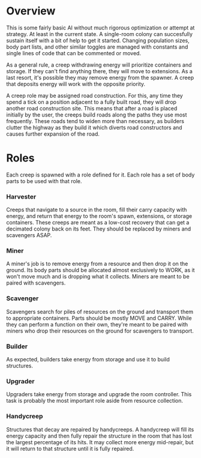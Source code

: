 # Overview
This is some fairly basic AI without much rigorous optimization or attempt at strategy. At least in the current state. A single-room colony can succesfully sustain itself with a bit of help to get it started. Changing population sizes, body part lists, and other similar toggles are managed with constants and single lines of code that can be commented or moved.

As a general rule, a creep withdrawing energy will prioritize containers and storage. If they can't find anything there, they will move to extensions. As a last resort, it's possible they may remove energy from the spawner. A creep that deposits energy will work with the opposite priority.

A creep role may be assigned road construction. For this, any time they spend a tick on a position adjacent to a fully built road, they will drop another road construction site. This means that after a road is placed initially by the user, the creeps build roads along the paths they use most frequently. These roads tend to widen more than necessary, as builders clutter the highway as they build it which diverts road constructors and causes further expansion of the road.

# Roles
Each creep is spawned with a role defined for it. Each role has a set of body parts to be used with that role.

### Harvester
Creeps that navigate to a source in the room, fill their carry capacity with energy, and return that energy to the room's spawn, extensions, or storage containers. These creeps are meant as a low-cost recovery that can get a decimated colony back on its feet. They should be replaced by miners and scavengers ASAP.

### Miner
A miner's job is to remove energy from a resource and then drop it on the ground. Its body parts should be allocated almost exclusively to WORK, as it won't move much and is dropping what it collects. Miners are meant to be paired with scavengers.

### Scavenger
Scavengers search for piles of resources on the ground and transport them to appropriate containers. Parts should be mostly MOVE and CARRY. While they can perform a function on their own, they're meant to be paired with miners who drop their resources on the ground for scavengers to transport.

### Builder
As expected, builders take energy from storage and use it to build structures.

### Upgrader
Upgraders take energy from storage and upgrade the room controller. This task is probably the most important role aside from resource collection.

### Handycreep
Structures that decay are repaired by handycreeps. A handycreep will fill its energy capacity and then fully repair the structure in the room that has lost the largest percentage of its hits. It may collect more energy mid-repair, but it will return to that structure until it is fully repaired.
